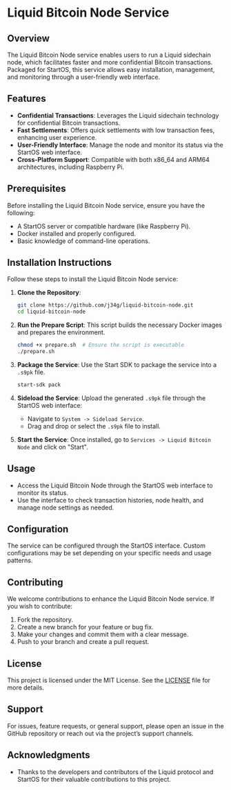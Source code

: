 # Liquid Bitcoin Node Service

## Overview
The Liquid Bitcoin Node service enables users to run a Liquid sidechain node, which facilitates faster and more confidential Bitcoin transactions. Packaged for StartOS, this service allows easy installation, management, and monitoring through a user-friendly web interface.

## Features
- **Confidential Transactions**: Leverages the Liquid sidechain technology for confidential Bitcoin transactions.
- **Fast Settlements**: Offers quick settlements with low transaction fees, enhancing user experience.
- **User-Friendly Interface**: Manage the node and monitor its status via the StartOS web interface.
- **Cross-Platform Support**: Compatible with both x86_64 and ARM64 architectures, including Raspberry Pi.

## Prerequisites
Before installing the Liquid Bitcoin Node service, ensure you have the following:
- A StartOS server or compatible hardware (like Raspberry Pi).
- Docker installed and properly configured.
- Basic knowledge of command-line operations.

## Installation Instructions
Follow these steps to install the Liquid Bitcoin Node service:

1. **Clone the Repository**:
   ```bash
   git clone https://github.com/j34g/liquid-bitcoin-node.git
   cd liquid-bitcoin-node
   ```

2. **Run the Prepare Script**: 
   This script builds the necessary Docker images and prepares the environment.
   ```bash
   chmod +x prepare.sh  # Ensure the script is executable
   ./prepare.sh
   ```

3. **Package the Service**: 
   Use the Start SDK to package the service into a `.s9pk` file.
   ```bash
   start-sdk pack
   ```

4. **Sideload the Service**: 
   Upload the generated `.s9pk` file through the StartOS web interface:
   - Navigate to `System -> Sideload Service`.
   - Drag and drop or select the `.s9pk` file to install.

5. **Start the Service**: 
   Once installed, go to `Services -> Liquid Bitcoin Node` and click on "Start".

## Usage
- Access the Liquid Bitcoin Node through the StartOS web interface to monitor its status.
- Use the interface to check transaction histories, node health, and manage node settings as needed.

## Configuration
The service can be configured through the StartOS interface. Custom configurations may be set depending on your specific needs and usage patterns.

## Contributing
We welcome contributions to enhance the Liquid Bitcoin Node service. If you wish to contribute:
1. Fork the repository.
2. Create a new branch for your feature or bug fix.
3. Make your changes and commit them with a clear message.
4. Push to your branch and create a pull request.

## License
This project is licensed under the MIT License. See the [LICENSE](LICENSE) file for more details.

## Support
For issues, feature requests, or general support, please open an issue in the GitHub repository or reach out via the project’s support channels.

## Acknowledgments
- Thanks to the developers and contributors of the Liquid protocol and StartOS for their valuable contributions to this project.
